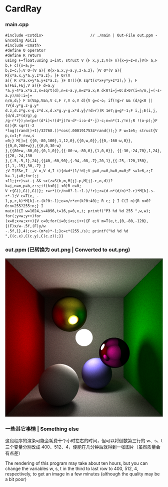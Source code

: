 # CardRay

### main.cpp

    #include <cstdio>                     // ./main | Out-File out.ppm -Encoding ASCII
    #include <cmath>
    #define O operator
    #define R return
    using F=float;using I=int; struct V {F x,y,z;V(F n){x=y=z=n;}V(F a,F b,F c){x=a;y=
    b;z=c;};V O-(V a){ R{x-a.x,y-a.y,z-a.z}; }V O*(V a){ R{x*a.x,y*a.y,z*a.z}; }F O/(V
    a){ R x*a.x+y*a.y+z*a.z; }F O!(){R sqrt(x*x+y*y+z*z);} }; F E(F&i,F&j,V a){F d=a.y
    *a.y-4*a.x*a.z,s=sqrt(d),n=s-a.y,m=2*a.x;R d<0?i=j=0:d>0?(i=n/m,j=(-s-a.y)/m):i=j=
    n/m,d;} F S(V&p,V&n,V c,F r,V o,V d){V g=c-o; if(!g>r && (d/g<0 || !V{d.y*g.z-g.y*
    d.z,d.z*g.x-g.z*d.x,d.x*g.y-g.x*d.y}/!d>r))R 1e7;g=g*-1;F i,j;E(i,j,{d/d,2*(d/g),g
    /g-r*r});n=(p=!(d*i)<!(d*j)?o-d*-i:o-d*-j)-c;n=n*(1./!n);R !(o-p);}F G(){R sqrt(-2
    *log((rand()+1)/32768.))*cos(.0001917534*rand());} F w=1e5; struct{V p,c=1;F r=w,s
    =0;} M[]={ {{0,-80,100},1,12,0},{{0,w,0}},{{0,-160-w,0}},{{0,0,200+w}},{{0,0,30-w}
    },{{80+w,-80,0},{0,1,0}},{{-80-w,-80,0},{1,0,0}}, {{-30,-24,70},1,24},{{20,-24,130
    },{.5,.5,1},24},{{40,-60,90},{.94,.08,.7},20,1},{{-25,-120,150},{1,1,.15},30,.7} }
    ;V T(F&e,I _,V o,V d,I i){d=d*(1/!d);V p=0,n=0,b=0,m=0;F s=1e6,z;I k=-1,j=0;for(;j
    <11;j++)s=i-j && s>(z=S(b,m,M[j].p,M[j].r,o,d))?k=j,n=m,p=b,z:s;if(k<0||_<0)R e=0;
    V r{G(),G(),G()}; r=r*((r/n<0?-1.:1.)/!r);r=(d-n*(d/n)*2-r)*M[k].s-r*-1;V c=T(e,_-
    1,p,r,k)*M[k].c-(k?0:-1);e=n/r*e+(k?0:40); R c; } I C(I n){R n<0?0:n>255?255:n;} I
    main(){I w=1024,s=4096,t=16,y=0,x,i; printf("P3 %d %d 255 ",w,w); for(;y<w;y++)for
    (x=0;x<w;x++){V c=0;for(i=0;i<s;i++){F e;V m=T(e,t,{0,-80,-120},{(F)x/w-.5f,(F)y/w
    -.5f,1},4);c=c-(m*e)*-1;}c=c*(255./s); printf("%d %d %d ",C(c.x),C(c.y),C(c.z));}}

### out.ppm (已转换为 out.png | Converted to out.png)

![out.png](out.png)

### 一些其它事情 | Something else

这段程序的渲染可能会耗费十个小时左右的时间，但可以将倒数第三行的 w、s、t 三个变量分别改成 400、512、4，便能在几分钟后就得到一张图片（虽然质量会有点差）

The rendering of this program may take about ten hours, but you can change the variables w, s, t in the third to last row to 400, 512, 4, respectively, to get an image in a few minutes (although the quality may be a bit poor)
